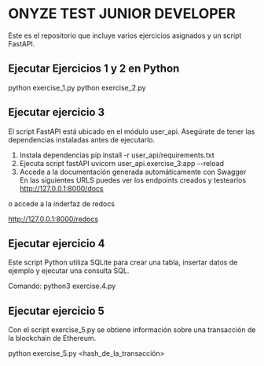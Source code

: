 # ONYZE TEST JUNIOR DEVELOPER

Este es el repositorio que incluye varios ejercicios asignados y un script FastAPI.

## Ejecutar Ejercicios 1 y 2 en Python
python exercise_1.py
python exercise_2.py



## Ejecutar ejercicio 3
El script FastAPI está ubicado en el módulo user_api. Asegúrate de tener las dependencias instaladas antes de ejecutarlo.

1. Instala dependencias
pip install -r user_api/requirements.txt
2. Ejecuta script fastAPI
uvicorn user_api.exercise_3:app --reload
3. Accede a la documentación generada automáticamente con Swagger
En las siguientes URLS puedes ver los endpoints creados y testearlos
http://127.0.0.1:8000/docs

o accede a la inderfaz de redocs

http://127.0.0.1:8000/redocs

## Ejecutar ejercicio 4
Este script Python utiliza SQLite para crear una tabla, insertar datos de ejemplo y ejecutar una consulta SQL.

Comando:
python3 exercise.4.py

## Ejecutar ejercicio 5
Con el script exercise_5.py se obtiene información sobre una transacción de la blockchain de Ethereum.

python exercise_5.py <hash_de_la_transacción>


